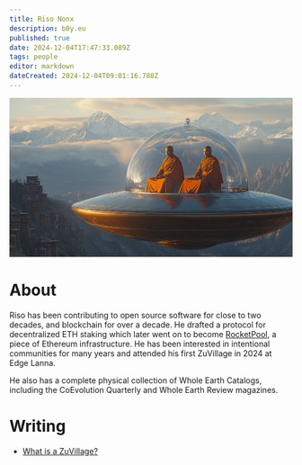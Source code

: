 ```yaml
---
title: Riso Nonx
description: b0y.eu
published: true
date: 2024-12-04T17:47:33.089Z
tags: people
editor: markdown
dateCreated: 2024-12-04T09:01:16.788Z
---
```


![monk_flying_saucer.png](/japanese-heraldry/monk_flying_saucer.png)
# About
Riso has been contributing to open source software for close to two decades, and blockchain for over a decade. He drafted a protocol for decentralized ETH staking which later went on to become [RocketPool](https://rocketpool.net), a piece of Ethereum infrastructure. He has been interested in intentional communities for many years and attended his first ZuVillage in 2024 at Edge Lanna.

He also has a complete physical collection of Whole Earth Catalogs, including the CoEvolution Quarterly and Whole Earth Review magazines.

# Writing
* [What is a ZuVillage?](/People/Riso-Nonx/What-Is-ZuVillage)

